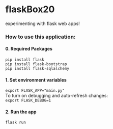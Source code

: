 # flaskBox20
experimenting with flask web apps!

### How to use this application:
#### 0. Required Packages
`pip install flask` <br>
`pip install flask-bootstrap` <br>
`pip install flask-sqlalchemy`

#### 1. Set environment variables
`export FLASK_APP="main.py"` <br>
To turn on debugging and auto-refresh changes: <br>
`export FLASK_DEBUG=1` <br>

#### 2. Run the app
`flask run`
